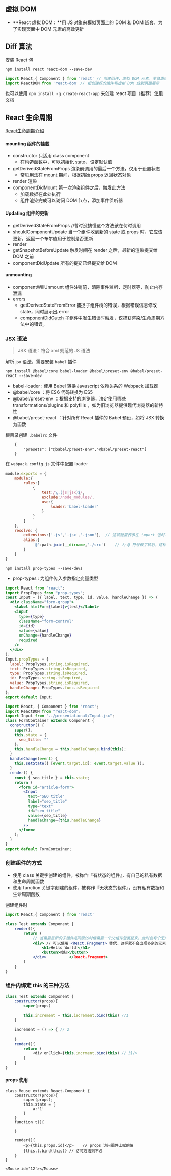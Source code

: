 ## 虚拟 DOM

- **React 虚拟 DOM：**用 JS 对象来模拟页面上的 DOM 和 DOM 嵌套，为了实现页面中 DOM 元素的高效更新

## Diff 算法


安装 React 包 

`npm install react react-dom --save-dev`

```jsx
import React,{ Component } from 'react' // 创建组件、虚拟 DOM 元素，生命周期
import ReactDOM from 'react-dom' // 把创建好的组件和虚拟 DOM 放到页面展示
```

也可以使用 `npm install -g create-react-app` 来创建 react 项目（推荐）[使用文档](https://facebook.github.io/create-react-app/docs/getting-started)

## React 生命周期

[React生命周期介绍](https://juejin.im/post/5c9b57d65188251d081cba4a)

#### mounting 组件的挂载

- constructor 只适用 class component
  - 在构造函数中，可以初始化 state、设定默认值
- getDerivedStateFromProps 渲染前调用的最后一个方法，仅用于设置状态
  - 常见用法在 mount 期间，根据初始 props 返回状态对象
- render 渲染
- componentDidMount  第一次渲染组件之后，触发此方法
  - 加载数据在此处执行
  - 组件渲染完成可以访问 DOM 节点，添加事件侦听器

#### Updating 组件的更新

- getDerivedStateFromProps  //暂时没搞懂这个方法该在何时调用
- shouldComponentUpdate 当一个组件收到新的 state 或 props 时，它应该更新，返回一个布尔值用于控制是否更新
- render
- getSnapshotBeforeUpdate 触发时间在 render 之后，最新的渲染提交给 DOM 之前
- componentDidUpdate 所有的提交已经提交给 DOM

#### unmounting 

- componentWillUnmount 组件注销前，清除事件监听、定时器等，防止内存泄漏
- errors
  - getDerivedStateFromError 捕捉子组件树的错误，根据错误信息修改 state，同时展示出 error
  - componentDidCatch 子组件中发生错误时触发，仅捕获渲染/生命周期方法中的错误。

### JSX 语法

> JSX 语法：符合 xml 规范的 JS 语法

解析 jsx 语法，需要安装 `babel` 插件

`npm install @babel/core babel-loader @babel/preset-env @babel/preset-react --save-dev`

- babel-loader : 使用 Babel 转换 Javascript 依赖关系的 Webpack 加载器
- @babel/core ：将 ES6 代码转换为 ES5
- @babel/preset-env ：根据支持的浏览器，决定使用哪些 transformations/plugins 和 polyfills ，如为旧浏览器提供现代浏览器的新特性
- @babel/preset-react ：针对所有 React 插件的 Babel 预设，如将 JSX 转换为函数

根目录创建 `.babelrc` 文件

```babelrc
	{
        "presets": ["@babel/preset-env","@babel/preset-react"]
	}
```

在 `webpack.config.js` 文件中配置 loader

```js
module.exports = {
    module:{
        rules:[
            {
                test:/\.(js|jsx)$/,
                exclude:/node_modules/,
                use:{
                    loader:'babel-loader'
                }
            }
        ]
    },
    resolve: {
        extensions:['.js','.jsx','.json'],	// 这项配置表示在 import 包时不用写这几个文件名后缀
        alias:{
            '@':path.join(__dirname,'./src')	// 为 @ 符号做了映射，这样可以使 @ 符号表示 src 目录
        }
    }
}
```

`npm install prop-types --save-devs`

- prop-types : 为组件传入参数指定变量类型

```jsx
import React from "react";
import PropTypes from "prop-types";
const Input = ({ label, text, type, id, value, handleChange }) => (
  <div className="form-group">
    <label htmlFor={label}>{text}</label>
    <input
      type={type}
      className="form-control"
      id={id}
      value={value}
      onChange={handleChange}
      required
    />
  </div>
);
Input.propTypes = {
  label: PropTypes.string.isRequired,
  text: PropTypes.string.isRequired,
  type: PropTypes.string.isRequired,
  id: PropTypes.string.isRequired,
  value: PropTypes.string.isRequired,
  handleChange: PropTypes.func.isRequired
};
export default Input;
```

```jsx
import React, { Component } from "react";
import ReactDOM from "react-dom";
import Input from "../presentational/Input.jsx";
class FormContainer extends Component {
  constructor() {
    super();
    this.state = {
      seo_title: ""
    };
    this.handleChange = this.handleChange.bind(this);
  }
  handleChange(event) {
    this.setState({ [event.target.id]: event.target.value });
  }
  render() {
    const { seo_title } = this.state;
    return (
      <form id="article-form">
        <Input
          text="SEO title"
          label="seo_title"
          type="text"
          id="seo_title"
          value={seo_title}
          handleChange={this.handleChange}
        />
      </form>
    );
  }
}
export default FormContainer;
```
### 创建组件的方式

- 使用 class 关键字创建的组件，被称作『有状态的组件』，有自己的私有数据和生命周期函数
- 使用 function 关键字创建的组件，被称作『无状态的组件』，没有私有数据和生命周期函数

创建组件时

```jsx
import React,{ Component } from 'react'

class Test extends Component {
    render(){
        return (
            // 当需要显示的子组件是同级的时候需要一个父组件包裹起来，此时会有个无用的 div
            <div> // 可以使用 <React.Fragment> 替代，这样就不会出现多余的元素
                <h1>Hello World!</h1>
                <button>按钮</button>
            </div>			</React.Fragment>
        )
    }
}
```

### 组件内绑定 this 的三种方法

```javascript
class Test extends Component {
    constructor(props){
        super(props)
        
        this.increment = this.increment.bind(this) //1
    }
    
    increment = () => { // 2
        
    }
    render(){
        return (
        	<div onClick={this.incrment.bind(this) // 3}/> 
        )
    }
}
```



#### props 使用

```react
class Mouse extends React.Component {
    constructor(props){
        super(props);
        this.state = {
            a:'1'
        }
    }
    function t(){
        
    }
    
    render(){
        <p>{this.props.id}</p>    // props 访问组件上赋的值
        {this.t.bind(this)}	// 访问方法则不必
    }
}

<Mouse id='12'></Mouse>
```

